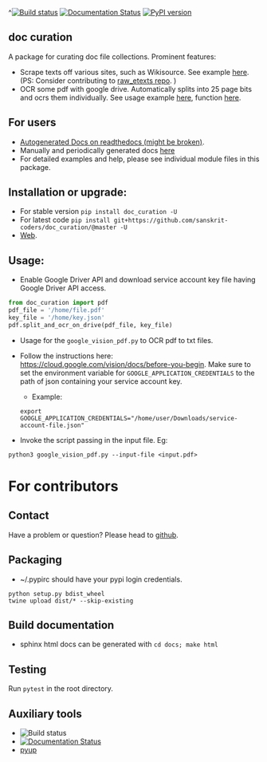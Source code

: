 ^[![Build status](https://github.com/sanskrit-coders/doc_curation/workflows/Python%20package/badge.svg)](https://github.com/sanskrit-coders/doc_curation/actions)
[![Documentation Status](https://readthedocs.org/projects/doc_curation/badge/?version=latest)](http://doc_curation.readthedocs.io/en/latest/?badge=latest)
[![PyPI version](https://badge.fury.io/py/doc_curation.svg)](https://badge.fury.io/py/doc_curation)

## doc curation

A package for curating doc file collections. Prominent features:

- Scrape texts off various sites, such as Wikisource. See example [here](https://github.com/sanskrit-coders/doc_curation/blob/master/curation_projects/misc/wikisource.py). (PS: Consider contributing to [raw_etexts repo](https://github.com/sanskrit/raw_etexts). )
- OCR some pdf with google drive. Automatically splits into 25 page bits and ocrs them individually. See usage example [here](https://github.com/sanskrit-coders/doc_curation/blob/master/curation_projects/pdf_tasks.py), function [here](https://github.com/sanskrit-coders/doc_curation/blob/master/doc_curation/pdf.py#L13).

## For users
* [Autogenerated Docs on readthedocs (might be broken)](http://doc_curation.readthedocs.io/en/latest/).
* Manually and periodically generated docs [here](https://sanskrit-coders.github.io/doc_curation/build/html/)
* For detailed examples and help, please see individual module files in this package.


## Installation or upgrade:
* For stable version `pip install doc_curation -U`
* For latest code `pip install git+https://github.com/sanskrit-coders/doc_curation/@master -U`
* [Web](https://pypi.python.org/pypi/doc_curation).

## Usage:
* Enable Google Driver API and download service account key file having Google Driver API access.
```python
from doc_curation import pdf
pdf_file = '/home/file.pdf'
key_file = '/home/key.json'
pdf.split_and_ocr_on_drive(pdf_file, key_file)
```

* Usage for the `google_vision_pdf.py` to OCR pdf to txt files.

- Follow the instructions here: https://cloud.google.com/vision/docs/before-you-begin. Make sure
to set the environment variable for `GOOGLE_APPLICATION_CREDENTIALS` to the path
of json containing your service account key.
    - Example:
    ```
    export GOOGLE_APPLICATION_CREDENTIALS="/home/user/Downloads/service-account-file.json"
    ```

- Invoke the script passing in the input file. Eg:

```
python3 google_vision_pdf.py --input-file <input.pdf>
```

# For contributors

## Contact

Have a problem or question? Please head to [github](https://github.com/sanskrit-coders/doc_curation).

## Packaging

* ~/.pypirc should have your pypi login credentials.
```
python setup.py bdist_wheel
twine upload dist/* --skip-existing
```

## Build documentation
- sphinx html docs can be generated with `cd docs; make html`

## Testing
Run `pytest` in the root directory.

## Auxiliary tools
- ![Build status](https://github.com/sanskrit-coders/doc_curation/workflows/Python%20package/badge.svg)
- [![Documentation Status](https://readthedocs.org/projects/doc_curation/badge/?version=latest)](http://doc_curation.readthedocs.io/en/latest/?badge=latest)
- [pyup](https://pyup.io/account/repos/github/sanskrit-coders/doc_curation/)
